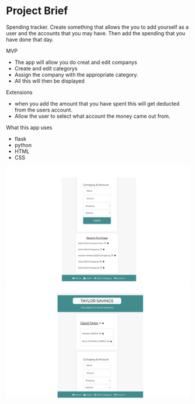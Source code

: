 # Project Brief

Spending tracker. Create something that allows the you to add yourself as a user and the accounts that you may have. 
Then add the spending that you have done that day.

MVP

- The app will allow you do creat and edit companys
- Create and edit categorys
- Assign the company with the appropriate category. 
- All this will then be displayed 

Extensions

- when you add the amount that you have spent this will get deducted from the users account. 
- Allow the user to select what account the money came out from. 


What this app uses
- flask
- python
- HTML
- CSS
 
<div align="left">
  <img src="img/Bottom_of_app.jpg" alt="Bottom of the app">
</div>

<div align="right">
  <img src="img/Top_of_app.png" alt="Top of the app">
</div>